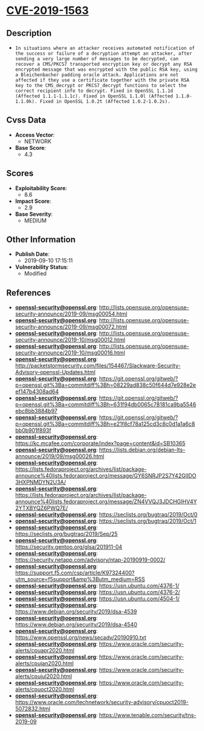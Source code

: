 
# [CVE-2019-1563](https://cve.mitre.org/cgi-bin/cvename.cgi?name=CVE-2019-1563)

## Description

- `In situations where an attacker receives automated notification of the success or failure of a decryption attempt an attacker, after sending a very large number of messages to be decrypted, can recover a CMS/PKCS7 transported encryption key or decrypt any RSA encrypted message that was encrypted with the public RSA key, using a Bleichenbacher padding oracle attack. Applications are not affected if they use a certificate together with the private RSA key to the CMS_decrypt or PKCS7_decrypt functions to select the correct recipient info to decrypt. Fixed in OpenSSL 1.1.1d (Affected 1.1.1-1.1.1c). Fixed in OpenSSL 1.1.0l (Affected 1.1.0-1.1.0k). Fixed in OpenSSL 1.0.2t (Affected 1.0.2-1.0.2s).`

## Cvss Data

- **Access Vector**:
  - NETWORK
- **Base Score**:
  - 4.3

## Scores

- **Exploitability Score**:
  - 8.6
- **Impact Score**:
  - 2.9
- **Base Severity**:
  - MEDIUM

## Other Information

- **Publish Date**:
  - 2019-09-10 17:15:11
- **Vulnerability Status**:
  - Modified

## References

- **openssl-security@openssl.org**: http://lists.opensuse.org/opensuse-security-announce/2019-09/msg00054.html
- **openssl-security@openssl.org**: http://lists.opensuse.org/opensuse-security-announce/2019-09/msg00072.html
- **openssl-security@openssl.org**: http://lists.opensuse.org/opensuse-security-announce/2019-10/msg00012.html
- **openssl-security@openssl.org**: http://lists.opensuse.org/opensuse-security-announce/2019-10/msg00016.html
- **openssl-security@openssl.org**: http://packetstormsecurity.com/files/154467/Slackware-Security-Advisory-openssl-Updates.html
- **openssl-security@openssl.org**: https://git.openssl.org/gitweb/?p=openssl.git%3Ba=commitdiff%3Bh=08229ad838c50f644d7e928e2eef147b4308ad64
- **openssl-security@openssl.org**: https://git.openssl.org/gitweb/?p=openssl.git%3Ba=commitdiff%3Bh=631f94db0065c78181ca9ba5546ebc8bb3884b97
- **openssl-security@openssl.org**: https://git.openssl.org/gitweb/?p=openssl.git%3Ba=commitdiff%3Bh=e21f8cf78a125cd3c8c0d1a1a6c8bb0b901f893f
- **openssl-security@openssl.org**: https://kc.mcafee.com/corporate/index?page=content&id=SB10365
- **openssl-security@openssl.org**: https://lists.debian.org/debian-lts-announce/2019/09/msg00026.html
- **openssl-security@openssl.org**: https://lists.fedoraproject.org/archives/list/package-announce%40lists.fedoraproject.org/message/GY6SNRJP2S7Y42GIIDO3HXPNMDYN2U3A/
- **openssl-security@openssl.org**: https://lists.fedoraproject.org/archives/list/package-announce%40lists.fedoraproject.org/message/ZN4VVQJ3JDCHGIHV4Y2YTXBYQZ6PWQ7E/
- **openssl-security@openssl.org**: https://seclists.org/bugtraq/2019/Oct/0
- **openssl-security@openssl.org**: https://seclists.org/bugtraq/2019/Oct/1
- **openssl-security@openssl.org**: https://seclists.org/bugtraq/2019/Sep/25
- **openssl-security@openssl.org**: https://security.gentoo.org/glsa/201911-04
- **openssl-security@openssl.org**: https://security.netapp.com/advisory/ntap-20190919-0002/
- **openssl-security@openssl.org**: https://support.f5.com/csp/article/K97324400?utm_source=f5support&amp%3Butm_medium=RSS
- **openssl-security@openssl.org**: https://usn.ubuntu.com/4376-1/
- **openssl-security@openssl.org**: https://usn.ubuntu.com/4376-2/
- **openssl-security@openssl.org**: https://usn.ubuntu.com/4504-1/
- **openssl-security@openssl.org**: https://www.debian.org/security/2019/dsa-4539
- **openssl-security@openssl.org**: https://www.debian.org/security/2019/dsa-4540
- **openssl-security@openssl.org**: https://www.openssl.org/news/secadv/20190910.txt
- **openssl-security@openssl.org**: https://www.oracle.com/security-alerts/cpuapr2020.html
- **openssl-security@openssl.org**: https://www.oracle.com/security-alerts/cpujan2020.html
- **openssl-security@openssl.org**: https://www.oracle.com/security-alerts/cpujul2020.html
- **openssl-security@openssl.org**: https://www.oracle.com/security-alerts/cpuoct2020.html
- **openssl-security@openssl.org**: https://www.oracle.com/technetwork/security-advisory/cpuoct2019-5072832.html
- **openssl-security@openssl.org**: https://www.tenable.com/security/tns-2019-09
